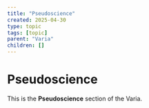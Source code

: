 ```yaml
---
title: "Pseudoscience"
created: 2025-04-30
type: topic
tags: [topic]
parent: "Varia"
children: []
---
```


# Pseudoscience

This is the **Pseudoscience** section of the Varia.
